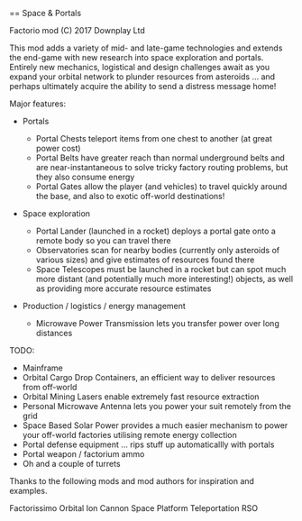 == Space & Portals

Factorio mod (C) 2017 Downplay Ltd

This mod adds a variety of mid- and late-game technologies and extends the end-game with new research into space exploration and portals. Entirely new mechanics, logistical and design challenges await as you expand your orbital network to plunder resources from asteroids ... and perhaps ultimately acquire the ability to send a distress message home!

Major features:

 * Portals
   - Portal Chests teleport items from one chest to another (at great power cost)
   - Portal Belts have greater reach than normal underground belts and are near-instantaneous to solve tricky factory routing problems, but they also consume energy
   - Portal Gates allow the player (and vehicles) to travel quickly around the base, and also to exotic off-world destinations!

 * Space exploration
   - Portal Lander (launched in a rocket) deploys a portal gate onto a remote body so you can travel there
   - Observatories scan for nearby bodies (currently only asteroids of various sizes) and give estimates of resources found there
   - Space Telescopes must be launched in a rocket but can spot much more distant (and potentially much more interesting!) objects, as well as providing more accurate resource estimates

 * Production / logistics / energy management
   - Microwave Power Transmission lets you transfer power over long distances

TODO:

   - Mainframe
   - Orbital Cargo Drop Containers, an efficient way to deliver resources from off-world
   - Orbital Mining Lasers enable extremely fast resource extraction
   - Personal Microwave Antenna lets you power your suit remotely from the grid
   - Space Based Solar Power provides a much easier mechanism to power your off-world factories utilising remote energy collection
   - Portal defense equipment ... rips stuff up automaticallly with portals
   - Portal weapon / factorium ammo
   - Oh and a couple of turrets

Thanks to the following mods and mod authors for inspiration and examples.

Factorissimo
Orbital Ion Cannon
Space Platform
Teleportation
RSO